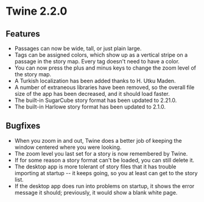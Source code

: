 # Twine 2.2.0

## Features

- Passages can now be wide, tall, or just plain large.
- Tags can be assigned colors, which show up as a vertical stripe on a
    passage in the story map. Every tag doesn't need to have a color.
- You can now press the plus and minus keys to change the zoom level
    of the story map.
- A Turkish localization has been added thanks to H. Utku Maden.
- A number of extraneous libraries have been removed, so the overall
    file size of the app has been decreased, and it should load faster.
- The built-in SugarCube story format has been updated to 2.21.0.
- The built-in Harlowe story format has been updated to 2.1.0.

## Bugfixes

- When you zoom in and out, Twine does a better job of keeping the
    window centered where you were looking.
- The zoom level you last set for a story is now remembered by Twine.
- If for some reason a story format can't be loaded, you can still
    delete it.
- The desktop app is more tolerant of story files that it has trouble
    importing at startup -- it keeps going, so you at least can get to
    the story list.
- If the desktop app does run into problems on startup, it shows the
    error message it should; previously, it would show a blank white
    page.
